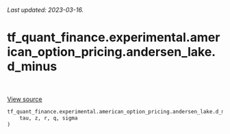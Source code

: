 <!--
This file is generated by a tool. Do not edit directly.
For open-source contributions the docs will be updated automatically.
-->

*Last updated: 2023-03-16.*

<div itemscope itemtype="http://developers.google.com/ReferenceObject">
<meta itemprop="name" content="tf_quant_finance.experimental.american_option_pricing.andersen_lake.d_minus" />
<meta itemprop="path" content="Stable" />
</div>

# tf_quant_finance.experimental.american_option_pricing.andersen_lake.d_minus

<!-- Insert buttons and diff -->

<table class="tfo-notebook-buttons tfo-api" align="left">
</table>

<a target="_blank" href="https://github.com/paolodelia99/tf-quant-finance/blob/master/tf_quant_finance/experimental/american_option_pricing/common.py">View source</a>





```python
tf_quant_finance.experimental.american_option_pricing.andersen_lake.d_minus(
    tau, z, r, q, sigma
)
```



<!-- Placeholder for "Used in" -->
